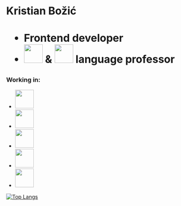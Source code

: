 <!--[![Anurag's GitHub stats](https://github-readme-stats.vercel.app/api?username=KiX7777&theme=chartreuse-dark)](https://github.com/anuraghazra/github-readme-stats)-->


<h1>Kristian Božić<h1>
  <ul>
    <li>Frontend developer </li>
    <li><img src="https://upload.wikimedia.org/wikipedia/en/thumb/b/be/Flag_of_England.svg/1280px-Flag_of_England.svg.png" width=50 /> & <img src="https://upload.wikimedia.org/wikipedia/commons/thumb/5/58/Flag_of_Croatia_at_the_UN.svg/640px-Flag_of_Croatia_at_the_UN.svg.png" width=50/> language professor </li>
  </ul>
  
  <h3>Working in: </h3>
  <ul>
    <li>
    <img src="https://www.svgrepo.com/show/349402/html5.svg" width=50 />
    </li>
    <li>
    <img src="https://www.svgrepo.com/show/452185/css-3.svg" width=50 />
    </li>   
    <li>
    <img src="https://upload.wikimedia.org/wikipedia/commons/9/96/Sass_Logo_Color.svg" width=50/>
    </li>
    <li>
    <img src="https://www.svgrepo.com/show/452045/js.svg" width=50 />
    </li>
    <li>
    <img src="https://www.svgrepo.com/show/354259/react.svg" width=50 />
    </li>
  </ul>

[![Top Langs](https://github-readme-stats.vercel.app/api/top-langs/?username=KiX7777&layout=compact&theme=chartreuse-dark)](https://github.com/anuraghazra/github-readme-stats)


<!--
**KiX7777/KiX7777** is a ✨ _special_ ✨ repository because its `README.md` (this file) appears on your GitHub profile.

Here are some ideas to get you started:

- 🔭 I’m currently working on ...
- 🌱 I’m currently learning ...
- 👯 I’m looking to collaborate on ...
- 🤔 I’m looking for help with ...
- 💬 Ask me about ...
- 📫 How to reach me: ...
- 😄 Pronouns: ...
- ⚡ Fun fact: ...
-->
